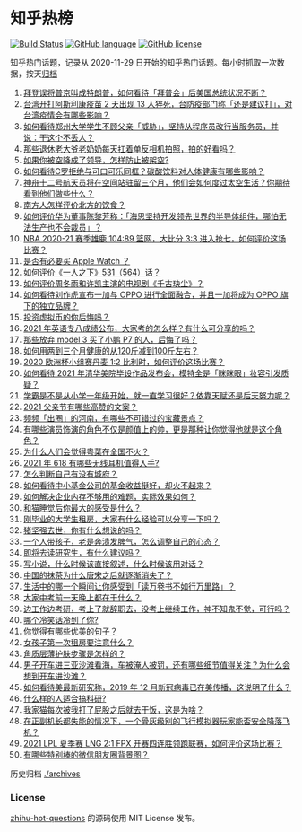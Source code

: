 # 知乎热榜
[![Build Status](https://github.com/ToWeLong/zhihu-hot-questions/workflows/CI/badge.svg)](https://github.com/ToWeLong/zhihu-hot-questions/actions)
[![GitHub language](https://img.shields.io/badge/language-golang-orange.svg)](https://golang.org/)
[![GitHub license](https://img.shields.io/github/license/ToWeLong/zhihu-hot-questions)](https://github.com/ToWeLong/zhihu-hot-questions/blob/main/LICENSE)

知乎热门话题，记录从 2020-11-29 日开始的知乎热门话题。每小时抓取一次数据，按天[归档](./archives)

<!-- BEGIN -->

1. [拜登误将普京叫成特朗普，如何看待「拜普会」后美国总统状况不断？](https://www.zhihu.com/question/465544690)
1. [台湾开打阿斯利康疫苗 2 天出现 13 人猝死，台防疫部门称「还是建议打」，对台湾疫情会有哪些影响？](https://www.zhihu.com/question/465590341)
1. [如何看待郑州大学学生不顾父亲「威胁」，坚持从程序员改行当服务员，并说：干这个不丢人？](https://www.zhihu.com/question/465534726)
1. [那些退休老大爷老奶奶每天扛着单反相机拍照，拍的好看吗？](https://www.zhihu.com/question/427864597)
1. [如果你被空降成了领导，怎样防止被架空?](https://www.zhihu.com/question/58585512)
1. [如何看待C罗拒绝与可口可乐同框？碳酸饮料对人体健康有哪些影响？](https://www.zhihu.com/question/465111118)
1. [神舟十二号航天员将在空间站驻留三个月，他们会如何度过太空生活？你期待看到他们做些什么？](https://www.zhihu.com/question/465630783)
1. [南方人怎样评价北方的饮食？](https://www.zhihu.com/question/31894251)
1. [如何评价华为董事陈黎芳称：「海思坚持开发领先世界的半导体组件，哪怕无法生产也不会裁员」？](https://www.zhihu.com/question/464967844)
1. [NBA 2020-21 赛季雄鹿 104:89 篮网，大比分 3:3 进入抢七，如何评价这场比赛？](https://www.zhihu.com/question/464392757)
1. [是否有必要买 Apple Watch ？](https://www.zhihu.com/question/63276434)
1. [如何评价《一人之下》531（564）话？](https://www.zhihu.com/question/465615075)
1. [如何评价周冬雨和许凯主演的电视剧《千古玦尘》？](https://www.zhihu.com/question/453181062)
1. [如何看待刘作虎宣布一加与 OPPO 进行全面融合，并且一加将成为 OPPO 旗下的独立品牌？](https://www.zhihu.com/question/465399919)
1. [投资虚拟币的你后悔吗？](https://www.zhihu.com/question/464689987)
1. [2021 年英语专八成绩公布，大家考的怎么样？有什么可分享的吗？](https://www.zhihu.com/question/465569085)
1. [那些放弃 model 3 买了小鹏 P7 的人，后悔了吗？](https://www.zhihu.com/question/465497314)
1. [如何用两到三个月健康的从120斤减到100斤左右？](https://www.zhihu.com/question/37300935)
1. [2020 欧洲杯小组赛丹麦 1:2 比利时，如何评价这场比赛？](https://www.zhihu.com/question/465652857)
1. [如何看待 2021 年清华美院毕设作品发布会，模特全是「眯眯眼」妆容引发质疑？](https://www.zhihu.com/question/464319655)
1. [学霸是不是从小学一年级开始，就一直学习很好？依靠天赋还是后天努力呢？](https://www.zhihu.com/question/463736962)
1. [2021 父亲节有哪些高赞的文案？](https://www.zhihu.com/question/465116511)
1. [频频「出圈」的河南，有哪些不可错过的宝藏景点？](https://www.zhihu.com/question/465291795)
1. [有哪些演员饰演的角色不仅是颜值上的帅，更是那种让你觉得他就是这个角色？](https://www.zhihu.com/question/464498742)
1. [为什么人们会觉得粤菜在全国不火？](https://www.zhihu.com/question/420721242)
1. [2021 年 618 有哪些无线耳机值得入手?](https://www.zhihu.com/question/461748394)
1. [怎么判断自己有没有城府？](https://www.zhihu.com/question/275606514)
1. [如何看待中小基金公司的基金收益挺好，却火不起来？](https://www.zhihu.com/question/465568314)
1. [如何解决企业内存不够用的难题，实际效果如何？](https://www.zhihu.com/question/465589982)
1. [和猫睡觉后你最大的感受是什么？](https://www.zhihu.com/question/450683482)
1. [刚毕业的大学生租房，大家有什么经验可以分享一下吗？](https://www.zhihu.com/question/398429576)
1. [猪坚强去世，你有什么想说的吗？](https://www.zhihu.com/question/465475186)
1. [一个人带孩子，老是奔溃发脾气，怎么调整自己的心态？](https://www.zhihu.com/question/457043331)
1. [即将去读研究生，有什么建议吗？](https://www.zhihu.com/question/455377407)
1. [写小说，什么时候该直接叙述，什么时候该用对话？](https://www.zhihu.com/question/465244241)
1. [中国的抹茶为什么唐宋之后就逐渐消失了？](https://www.zhihu.com/question/22132630)
1. [生活中的哪一个瞬间让你感受到「读万卷书不如行万里路」？](https://www.zhihu.com/question/465112962)
1. [大家中考前一天晚上都在干什么？](https://www.zhihu.com/question/461884379)
1. [边工作边考研，考上了就辞职去，没考上继续工作，神不知鬼不觉，可行吗？](https://www.zhihu.com/question/324039053)
1. [哪个冷笑话冷到了你?](https://www.zhihu.com/question/357448204)
1. [你觉得有哪些优美的句子？](https://www.zhihu.com/question/462673453)
1. [女孩子第一次租房要注意什么？](https://www.zhihu.com/question/351676137)
1. [角质层薄护肤步骤是怎样的？](https://www.zhihu.com/question/463821732)
1. [男子开车进三亚沙滩看海，车被淹人被罚，还有哪些细节值得关注？为什么会想到开车进沙滩？](https://www.zhihu.com/question/465091122)
1. [如何看待美最新研究称，2019 年 12 月新冠病毒已在美传播，这说明了什么？](https://www.zhihu.com/question/465273612)
1. [什么样的人适合搞科研?](https://www.zhihu.com/question/25009199)
1. [我家猫每次被我打了屁股之后就去干饭，这是为啥？](https://www.zhihu.com/question/465059360)
1. [在正副机长都失能的情况下，一个骨灰级别的飞行模拟器玩家能否安全降落飞机？](https://www.zhihu.com/question/412412871)
1. [2021 LPL 夏季赛 LNG 2:1 FPX 开赛四连胜领跑联赛，如何评价这场比赛？](https://www.zhihu.com/question/465588866)
1. [有哪些特别棒的微信朋友圈背景图？](https://www.zhihu.com/question/337853063)

<!-- END -->

历史归档 [./archives](./archives)


### License
[zhihu-hot-questions](https://github.com/towelong/zhihu-hot-questions) 的源码使用 MIT License 发布。